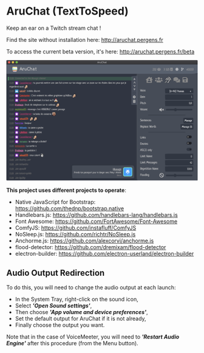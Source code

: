 # AruChat (TextToSpeed)
Keep an ear on a Twitch stream chat !

Find the site without installation here: http://aruchat.pergens.fr

To access the current beta version, it's here: http://aruchat.pergens.fr/beta

![screenshot](/screenshot.png?raw=true "AruChat")

__This project uses different projects to operate__:
 - Native JavaScript for Bootstrap: https://github.com/thednp/bootstrap.native
 - Handlebars.js: https://github.com/handlebars-lang/handlebars.js
 - Font Awesome: https://github.com/FortAwesome/Font-Awesome
 - ComfyJS: https://github.com/instafluff/ComfyJS
 - NoSleep.js: https://github.com/richtr/NoSleep.js
 - Anchorme.js: https://github.com/alexcorvi/anchorme.js
 - flood-detector: https://github.com/dremixam/flood-detector
 - electron-builder: https://github.com/electron-userland/electron-builder

## Audio Output Redirection
To do this, you will need to change the audio output at each launch:
 - In the System Tray, right-click on the sound icon,
 - Select ___'Open Sound settings'___,
 - Then choose ___'App volume and device preferences'___,
 - Set the default output for AruChat if it is not already,
 - Finally choose the output you want.

Note that in the case of VoiceMeeter, you will need to ___'Restart Audio Engine'___ after this procedure (from the Menu button).

